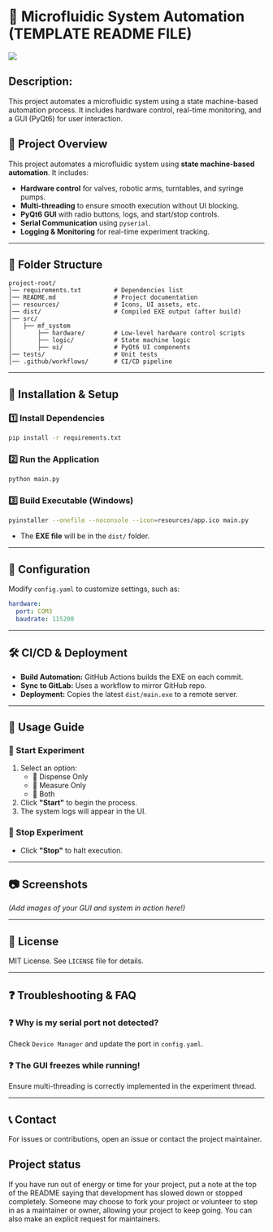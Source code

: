 # 📌 Microfluidic System Automation (TEMPLATE README FILE)

![](https://gitlab.kit.edu/haoran.yu/mf-system/-/raw/main/images/MF.png)

## Description:

This project automates a microfluidic system using a state machine-based automation process. It includes hardware control, real-time monitoring, and a GUI (PyQt6) for user interaction.

## 🚀 Project Overview
This project automates a microfluidic system using **state machine-based automation**. It includes:
- **Hardware control** for valves, robotic arms, turntables, and syringe pumps.
- **Multi-threading** to ensure smooth execution without UI blocking.
- **PyQt6 GUI** with radio buttons, logs, and start/stop controls.
- **Serial Communication** using `pyserial`.
- **Logging & Monitoring** for real-time experiment tracking.

---

## 📂 Folder Structure

```
project-root/
│── requirements.txt         # Dependencies list
│── README.md                # Project documentation
│── resources/               # Icons, UI assets, etc.
│── dist/                    # Compiled EXE output (after build)
│── src/
│   ├── mf_system
│       ├── hardware/        # Low-level hardware control scripts
│       ├── logic/           # State machine logic
│       ├── ui/              # PyQt6 UI components
│── tests/                   # Unit tests
│── .github/workflows/       # CI/CD pipeline
```

---

## 🔧 Installation & Setup

### 1️⃣ Install Dependencies
```sh
pip install -r requirements.txt
```

### 2️⃣ Run the Application
```sh
python main.py
```

### 3️⃣ Build Executable (Windows)
```sh
pyinstaller --onefile --noconsole --icon=resources/app.ico main.py
```
- The **EXE file** will be in the `dist/` folder.

---

## 📜 Configuration
Modify `config.yaml` to customize settings, such as:
```yaml
hardware:
  port: COM3
  baudrate: 115200
```

---

## 🛠 CI/CD & Deployment
- **Build Automation:** GitHub Actions builds the EXE on each commit.
- **Sync to GitLab:** Uses a workflow to mirror GitHub repo.
- **Deployment:** Copies the latest `dist/main.exe` to a remote server.

---

## 🎯 Usage Guide

### 📌 Start Experiment
1. Select an option:
   - 🔹 Dispense Only
   - 🔹 Measure Only
   - 🔹 Both
2. Click **"Start"** to begin the process.
3. The system logs will appear in the UI.

### 📌 Stop Experiment
- Click **"Stop"** to halt execution.

---

## 📷 Screenshots
*(Add images of your GUI and system in action here!)*

---

## 📜 License
MIT License. See `LICENSE` file for details.

---

## ❓ Troubleshooting & FAQ

### ❓ Why is my serial port not detected?
Check `Device Manager` and update the port in `config.yaml`.

### ❓ The GUI freezes while running!
Ensure multi-threading is correctly implemented in the experiment thread.

---

## 📞 Contact
For issues or contributions, open an issue or contact the project maintainer.


## Project status
If you have run out of energy or time for your project, put a note at the top of the README saying that development has slowed down or stopped completely. Someone may choose to fork your project or volunteer to step in as a maintainer or owner, allowing your project to keep going. You can also make an explicit request for maintainers.
